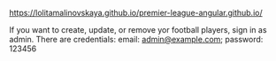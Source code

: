 https://lolitamalinovskaya.github.io/premier-league-angular.github.io/

If you want to create, update, or remove yor football players, sign in as admin. There are credentials:
email: admin@example.com; password: 123456
